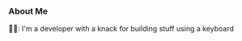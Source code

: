 ### About Me
🕵️‍♂️: I'm a developer with a knack for building stuff using a keyboard 
<!--
## Projects
:fire: I'm on fire creating these projects! (List your projects with short descriptions and links to the repos)
:thinking: Thinking about trying these? (List some project ideas you're working on or would love to collaborate on)
--->
